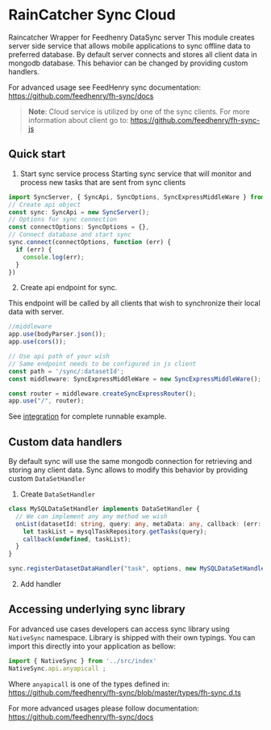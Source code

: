# RainCatcher Sync Cloud

Raincatcher Wrapper for Feedhenry DataSync server
This module creates server side service that allows
mobile applications to sync offline data to preferred database. By default server connects and stores all client data in mongodb database. This behavior can be changed by providing custom handlers.

For advanced usage see FeedHenry sync documentation:
https://github.com/feedhenry/fh-sync/docs

> **Note**: Cloud service is utilized by one of the sync clients. For more information about client go to: https://github.com/feedhenry/fh-sync-js

## Quick start

1. Start sync service process
Starting sync service that will monitor and process
new tasks that are sent from sync clients

```typescript
import SyncServer, { SyncApi, SyncOptions, SyncExpressMiddleWare } from '../src/index'
// Create api object
const sync: SyncApi = new SyncServer();
// Options for sync connection
const connectOptions: SyncOptions = {},
// Connect database and start sync
sync.connect(connectOptions, function (err) {
  if (err) {
    console.log(err);
  }
})
```

2. Create api endpoint for sync.

This endpoint will be called by all clients that wish to synchronize their local data with server.

```typescript
//middleware
app.use(bodyParser.json());
app.use(cors());

// Use api path of your wish
// Same endpoint needs to be configured in js client
const path = '/sync/:datasetId';
const middleware: SyncExpressMiddleWare = new SyncExpressMiddleWare();

const router = middleware.createSyncExpressRouter();
app.use("/", router);
```

See [integration](./integration) for complete runnable example.

## Custom data handlers

By default sync will use the same mongodb connection for retrieving and storing any client data. Sync allows to modify this behavior by providing custom `DataSetHandler`

1. Create `DataSetHandler`

```typescript
class MySQLDataSetHandler implements DataSetHandler {
  // We can implement any any method we wish
  onList(datasetId: string, query: any, metaData: any, callback: (err: Error | string | undefined, res: any | undefined) => void) {
    let taskList = mysqlTaskRepository.getTasks(query);
    callback(undefined, taskList);
  }
}

sync.registerDatasetDataHandler("task", options, new MySQLDataSetHandler());
```

2. Add handler

## Accessing underlying sync library

For advanced use cases developers can access sync library using `NativeSync` namespace.
Library is shipped with their own typings. You can import this directly into your application as bellow:

```typescript
import { NativeSync } from '../src/index'
NativeSync.api.anyapicall ;
```

Where `anyapicall` is one of the types defined in:
https://github.com/feedhenry/fh-sync/blob/master/types/fh-sync.d.ts

For more advanced usages please follow documentation: https://github.com/feedhenry/fh-sync/docs
